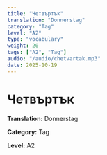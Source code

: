 ```yaml
---
title: "Четвъртък"
translation: "Donnerstag"
category: "Tag"
level: "A2"
type: "vocabulary"
weight: 20
tags: ["A2", "Tag"]
audio: "/audio/chetvartak.mp3"
date: 2025-10-19
---
```


# Четвъртък

**Translation:** Donnerstag

**Category:** Tag

**Level:** A2

